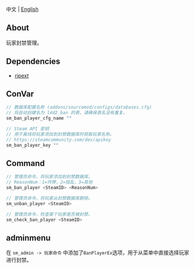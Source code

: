 中文 | [English](./README_EN.md)

## About
玩家封禁管理。

## Dependencies
- [ripext](https://github.com/ErikMinekus/sm-ripext)

## ConVar
```c
// 数据库配置名称 (addons/sourcemod/configs/databases.cfg)
// 将自动创建名为 l4d2_ban 的表，请确保表名没有重复。
sm_ban_player_cfg_name ""

// Steam API 密钥
// 用于离线将玩家添加到封禁数据库时获取玩家名称。
// https://steamcommunity.com/dev/apikey
sm_ban_player_key ""
```

## Command
```c
// 管理员命令，将玩家添加到封禁数据库。
// ReasonNum：1=作弊，2=捣乱，3=其他
sm_ban_player <SteamID> <ReasonNum>

// 管理员命令，将玩家从封禁数据库删除。
sm_unban_player <SteamID>

// 管理员命令，检查某个玩家是否被封禁。
sm_check_ban_player <SteamID>
```

## adminmenu
在 `sm_admin -> 玩家命令` 中添加了`BanPlayerEx`选项，用于从菜单中直接选择玩家进行封禁。

